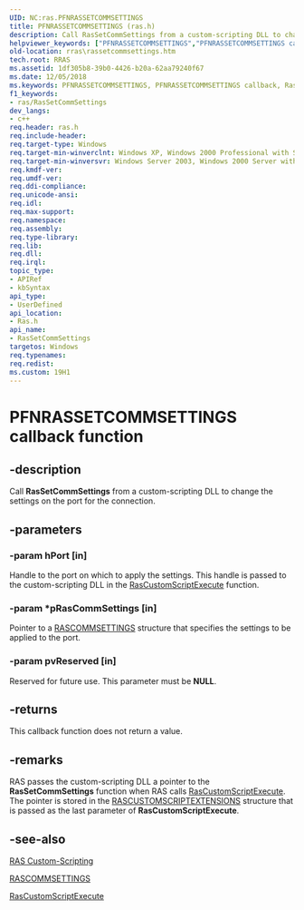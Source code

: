 ```yaml
---
UID: NC:ras.PFNRASSETCOMMSETTINGS
title: PFNRASSETCOMMSETTINGS (ras.h)
description: Call RasSetCommSettings from a custom-scripting DLL to change the settings on the port for the connection.helpviewer_keywords: ["PFNRASSETCOMMSETTINGS","PFNRASSETCOMMSETTINGS callback","RasSetCommSettings","RasSetCommSettings callback function [RAS]","_ras_rassetcommsettings","ras/RasSetCommSettings","rras.rassetcommsettings"]
old-location: rras\rassetcommsettings.htm
tech.root: RRAS
ms.assetid: 1df305b8-39b0-4426-b20a-62aa79240f67
ms.date: 12/05/2018
ms.keywords: PFNRASSETCOMMSETTINGS, PFNRASSETCOMMSETTINGS callback, RasSetCommSettings, RasSetCommSettings callback function [RAS], _ras_rassetcommsettings, ras/RasSetCommSettings, rras.rassetcommsettings
f1_keywords:
- ras/RasSetCommSettings
dev_langs:
- c++
req.header: ras.h
req.include-header: 
req.target-type: Windows
req.target-min-winverclnt: Windows XP, Windows 2000 Professional with SP2 [desktop apps only]
req.target-min-winversvr: Windows Server 2003, Windows 2000 Server with SP2 [desktop apps only]
req.kmdf-ver: 
req.umdf-ver: 
req.ddi-compliance: 
req.unicode-ansi: 
req.idl: 
req.max-support: 
req.namespace: 
req.assembly: 
req.type-library: 
req.lib: 
req.dll: 
req.irql: 
topic_type:
- APIRef
- kbSyntax
api_type:
- UserDefined
api_location:
- Ras.h
api_name:
- RasSetCommSettings
targetos: Windows
req.typenames: 
req.redist: 
ms.custom: 19H1
---
```


# PFNRASSETCOMMSETTINGS callback function


## -description


Call 
<b>RasSetCommSettings</b> from a custom-scripting DLL to change the settings on the port for the connection.


## -parameters




### -param hPort [in]

Handle to the port on which to apply the settings. This handle is passed to the custom-scripting DLL in the 
<a href="https://docs.microsoft.com/windows/desktop/api/ras/nc-ras-rascustomscriptexecutefn">RasCustomScriptExecute</a> function.


### -param *pRasCommSettings [in]

Pointer to a 
<a href="https://docs.microsoft.com/previous-versions/windows/desktop/legacy/aa376724(v=vs.85)">RASCOMMSETTINGS</a> structure that specifies the settings to be applied to the port.


### -param pvReserved [in]

Reserved for future use. This parameter must be <b>NULL</b>.


## -returns



This callback function does not return a value.




## -remarks



RAS passes the custom-scripting DLL a pointer to the 
<b>RasSetCommSettings</b> function when RAS calls 
<a href="https://docs.microsoft.com/windows/desktop/api/ras/nc-ras-rascustomscriptexecutefn">RasCustomScriptExecute</a>. The pointer is stored in the 
<a href="https://docs.microsoft.com/previous-versions/windows/desktop/legacy/aa376738(v=vs.85)">RASCUSTOMSCRIPTEXTENSIONS</a> structure that is passed as the last parameter of 
<b>RasCustomScriptExecute</b>.




## -see-also




<a href="https://docs.microsoft.com/windows/desktop/RRAS/ras-custom-scripting">RAS Custom-Scripting</a>



<a href="https://docs.microsoft.com/previous-versions/windows/desktop/legacy/aa376724(v=vs.85)">RASCOMMSETTINGS</a>



<a href="https://docs.microsoft.com/windows/desktop/api/ras/nc-ras-rascustomscriptexecutefn">RasCustomScriptExecute</a>
 

 

